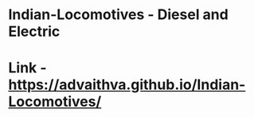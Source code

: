 # Indian-Locomotives - Diesel and Electric
# Link - https://advaithva.github.io/Indian-Locomotives/     
